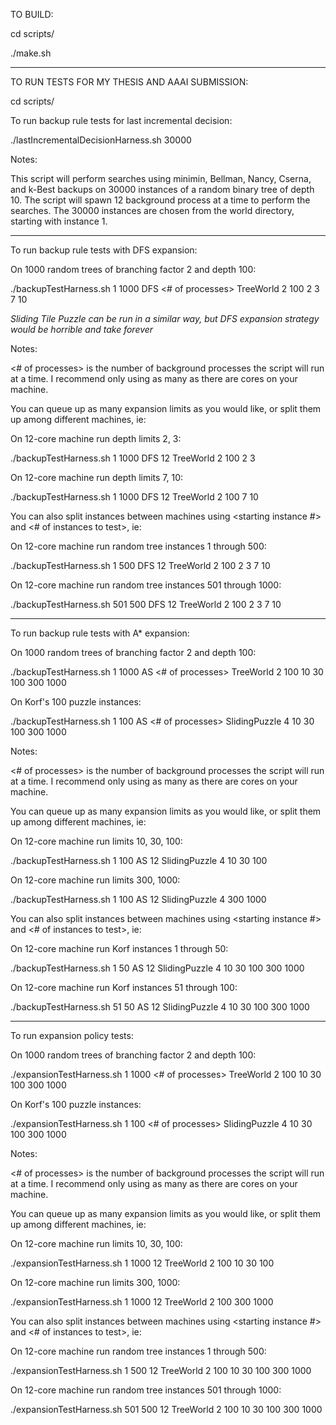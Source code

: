 TO BUILD:

cd scripts/

./make.sh

---------------------------------------------------------------------------------------------------------------------------------------------------------------------------

TO RUN TESTS FOR MY THESIS AND AAAI SUBMISSION:

cd scripts/

To run backup rule tests for last incremental decision:

./lastIncrementalDecisionHarness.sh 30000

Notes:

This script will perform searches using minimin, Bellman, Nancy, Cserna, and k-Best backups on 30000 instances of a random binary tree of depth 10.
The script will spawn 12 background process at a time to perform the searches.  The 30000 instances are chosen from the world directory, starting with instance 1.

---------------------------------------------------------------------------------------------------------------------------------------------------------------------------

To run backup rule tests with DFS expansion:

On 1000 random trees of branching factor 2 and depth 100:

./backupTestHarness.sh 1 1000 DFS <# of processes> TreeWorld 2 100 2 3 7 10

*Sliding Tile Puzzle can be run in a similar way, but DFS expansion strategy would be horrible and take forever*

Notes:

<# of processes> is the number of background processes the script will run at a time.
I recommend only using as many as there are cores on your machine.  

You can queue up as many expansion limits as you would like, or split them up among different machines, ie:

On 12-core machine run depth limits 2, 3:

./backupTestHarness.sh 1 1000 DFS 12 TreeWorld 2 100 2 3

On 12-core machine run depth limits 7, 10:

./backupTestHarness.sh 1 1000 DFS 12 TreeWorld 2 100 7 10

You can also split instances between machines using <starting instance #> and <# of instances to test>, ie:

On 12-core machine run random tree instances 1 through 500:

./backupTestHarness.sh 1 500 DFS 12 TreeWorld 2 100 2 3 7 10

On 12-core machine run random tree instances 501 through 1000:

./backupTestHarness.sh 501 500 DFS 12 TreeWorld 2 100 2 3 7 10

---------------------------------------------------------------------------------------------------------------------------------------------------------------------------

To run backup rule tests with A* expansion:

On 1000 random trees of branching factor 2 and depth 100:

./backupTestHarness.sh 1 1000 AS <# of processes> TreeWorld 2 100 10 30 100 300 1000

On Korf's 100 puzzle instances:

./backupTestHarness.sh 1 100 AS <# of processes> SlidingPuzzle 4 10 30 100 300 1000


Notes:

<# of processes> is the number of background processes the script will run at a time.
I recommend only using as many as there are cores on your machine.  

You can queue up as many expansion limits as you would like, or split them up among different machines, ie:

On 12-core machine run limits 10, 30, 100:

./backupTestHarness.sh 1 100 AS 12 SlidingPuzzle 4 10 30 100

On 12-core machine run limits 300, 1000:

./backupTestHarness.sh 1 100 AS 12 SlidingPuzzle 4 300 1000

You can also split instances between machines using <starting instance #> and <# of instances to test>, ie:

On 12-core machine run Korf instances 1 through 50:

./backupTestHarness.sh 1 50 AS 12 SlidingPuzzle 4 10 30 100 300 1000

On 12-core machine run Korf instances 51 through 100:

./backupTestHarness.sh 51 50 AS 12 SlidingPuzzle 4 10 30 100 300 1000

---------------------------------------------------------------------------------------------------------------------------------------------------------------------------

To run expansion policy tests:

On 1000 random trees of branching factor 2 and depth 100:

./expansionTestHarness.sh 1 1000 <# of processes> TreeWorld 2 100 10 30 100 300 1000


On Korf's 100 puzzle instances:

./expansionTestHarness.sh 1 100 <# of processes> SlidingPuzzle 4 10 30 100 300 1000

Notes:

<# of processes> is the number of background processes the script will run at a time.
I recommend only using as many as there are cores on your machine.  

You can queue up as many expansion limits as you would like, or split them up among different machines, ie:

On 12-core machine run limits 10, 30, 100:

./expansionTestHarness.sh 1 1000 12 TreeWorld 2 100 10 30 100

On 12-core machine run limits 300, 1000:

./expansionTestHarness.sh 1 1000 12 TreeWorld 2 100 300 1000

You can also split instances between machines using <starting instance #> and <# of instances to test>, ie:

On 12-core machine run random tree instances 1 through 500:

./expansionTestHarness.sh 1 500 12 TreeWorld 2 100 10 30 100 300 1000

On 12-core machine run random tree instances 501 through 1000:

./expansionTestHarness.sh 501 500 12 TreeWorld 2 100 10 30 100 300 1000
